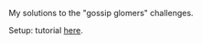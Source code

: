 My solutions to the "gossip glomers" challenges.

Setup: tutorial [here](https://fly.io/dist-sys/1/).